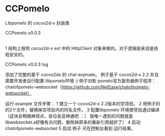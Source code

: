 CCPomelo
========

Libpomelo 的  cocos2d-x 封装类

CCPomelo  v0.0.3


<br>
1 结构上按照 cocos2d-x ext 中的 HttpClient 对象来做的。对于逻辑层来说是线程安全的。


CCPomelo  v0.0.3 log

添加了完整的基于 cocos2dx 的 chat expmale。
例子基于 cocos2d-x 2.2 并且需要开发者自行配置 libpomelo环境 :) 
例子对影 pomelo官方服务器例子程序：chatofpomelo-websocket（https://github.com/NetEase/chatofpomelo-websocket）







运行 example 文件步骤：
    1 建立一个 cocos2d-x 2.2版本的空项目。
    2 用例子的的2个文件，替换掉空项目内的同名文件。
    3 配置libpomelo 环境使项目通过编译（这块会稍微麻烦点，各位各显神通吧 ：） 我唯一遇到的问题就是libwebsocket.a好像有点问题，删除掉原来的重新引用就好了）
    4 启动 chatofpomelo-websocket 
    5 启动 例子 可在控制台看到 运行结果。




